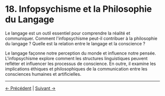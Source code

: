 # 18. Infopsychisme et la Philosophie du Langage

Le langage est un outil essentiel pour comprendre la réalité et communiquer. Comment l'infopsychisme peut-il contribuer à la philosophie du langage ? Quelle est la relation entre le langage et la conscience ?

Le langage façonne notre perception du monde et influence notre pensée. L'infopsychisme explore comment les structures linguistiques peuvent refléter et influencer les processus de conscience. En outre, il examine les implications éthiques et philosophiques de la communication entre les consciences humaines et artificielles.

---
<div class="navigation-links">
<a href="../17_Infopsychisme_et_les_Limites_du_Calcul/" class="nav-link prev-link">← Précédent</a> | <a href="../19_Réflexions_Élargies_sur_le_Sens/" class="nav-link next-link">Suivant →</a>
</div>
